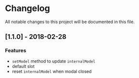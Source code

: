 # Changelog

All notable changes to this project will be documented in this file.

## [1.1.0] - 2018-02-28

### Features
- `setModel` method to update `internalModel`
- default slot
- reset `internalModel` when modal closed
